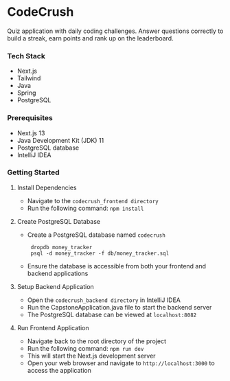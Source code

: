 # CodeCrush

Quiz application with daily coding challenges. Answer questions correctly to build a streak, earn points and rank up on the leaderboard.

### Tech Stack
- Next.js
- Tailwind
- Java
- Spring
- PostgreSQL

### Prerequisites

* Next.js 13
* Java Development Kit (JDK) 11
* PostgreSQL database
* IntelliJ IDEA

### Getting Started

1. Install Dependencies
   * Navigate to the `codecrush_frontend directory`
   * Run the following command: `npm install`

2. Create PostgreSQL Database
   * Create a PostgreSQL database named `codecrush`
     
     ```
      dropdb money_tracker
      psql -d money_tracker -f db/money_tracker.sql
      ```
   * Ensure the database is accessible from both your frontend and backend applications
   
3. Setup Backend Application
   * Open the `codecrush_backend directory` in IntelliJ IDEA
   * Run the CapstoneApplication.java file to start the backend server
   * The PostgreSQL database can be viewed at `localhost:8082`

4. Run Frontend Application
   * Navigate back to the root directory of the project
   * Run the following command: `npm run dev`
   * This will start the Next.js development server
   * Open your web browser and navigate to `http://localhost:3000` to access the application
